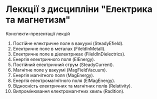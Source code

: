 # Леккції з дисципліни "Електрика та магнетизм"

Конспекти-презентації лекцій

1. Постійне електричне поле в вакуумі (SteadyEfield).
2. Електричне поле в металах (FileldInMetall).
3. Електричне поле в діелектриках (FileldInDielectrics).
4. Енергія електричного поля (ElEnergy).
5. Постійний електричний струм (SteadyCurrent).
6. Магнітне поле у вакуумі (MagFieldVacuum).
7. Енергія магнітного поля (MagEnergy).
8. Енергія електромагнітного поля (ElMagEnergy).
9. Відносність електричних та магнітних полів (Relativity).
10. Випромінювання електромагнтних хвиль (Radition).
